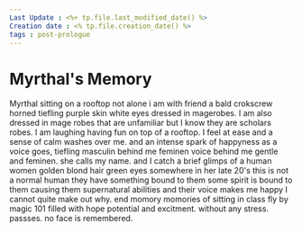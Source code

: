 ```yaml
---
Last Update : <%+ tp.file.last_modified_date() %>
Creation date : <% tp.file.creation_date() %>
tags : post-prologue
---
```


# Myrthal's Memory 
 
 Myrthal sitting on a rooftop not alone i am with friend a bald crokscrew horned tiefling purple skin white eyes dressed in magerobes. I am also dressed in mage robes that are unfamiliar but I know they are scholars robes. I am laughing having fun on top of a rooftop. I feel at ease and a sense of calm washes over me. and an intense spark of happyness as a voice goes, tiefling masculin behind me feminen voice behind me gentle and feminen. she calls my name. and I catch a brief glimps of a human women golden blond hair green eyes somewhere in her late 20's this is not a normal human they have something bound to them some spirit is bound to them causing them supernatural abilities and their voice makes me happy I cannot quite make out why. end momory momories of sitting in class fly by magic 101 filled with hope potential and excitment. without any stress. passses. no face is remembered.
